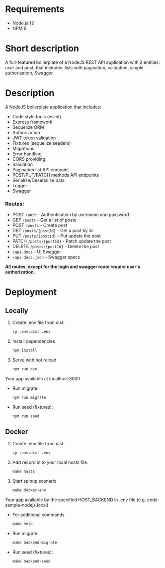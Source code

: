# Requirements

- Node.js 12
- NPM 6

# Short description

A full-featured boilerplate of a NodeJS REST API application with 2 entities: user and post, that includes: lists with pagination, validation, simple authorization, Swagger.

# Description

A NodeJS boilerplate application that includes:

- Code style tools (eslint)
- Express framework
- Sequelize ORM
- Authorization
- JWT token validation
- Fixtures (sequelize seeders)
- Migrations
- Error handling
- CORS providing
- Validation
- Pagination list API endpoint
- POST/PUT/PATCH methods API endpoints
- Serialize/Deserialize data
- Logger
- Swagger

### Routes:

- POST `/auth` - Authentication by username and password
- GET `/posts` - Get a list of posts
- POST `/posts` - Create post
- GET `/posts/{postId}` - Get a post by id.
- PUT `/posts/{postId}` - Put update the post
- PATCH `/posts/{postId}` - Patch update the post
- DELETE `/posts/{postId}` - Delete the post
- `/api-docs` - UI Swagger
- `/api-docs.json` - Swagger specs

**All routes, except for the login and swagger route require user's authorization.**

# Deployment

## Locally

1. Create .env file from dist:
    ```bash
    cp .env.dist .env
    ```

2. Install dependencies
    ```bash
    npm install
    ```
   
3. Serve with hot reload
    ```bash
    npm run dev
    ```
   
Your app available at localhost:3000
   
*  Run migrate:
    ```bash
    npm run migrate
    ```

*  Run seed (fixtures):
    ```bash
    npm run seed
    ```

   
## Docker

1. Create .env file from dist:
    ```bash
    cp .env.dist .env
    ```

2. Add record in to your local hosts file.
    ```bash
    make hosts
    ```

2. Start spinup scenario
    ```bash
    make docker-env
    ```

Your app available by the specified HOST_BACKEND in .env file (e.g. code-sample-nodejs.local)

*  For additional commands
    ```bash
    make help
    ```
   
*  Run migrate:
    ```bash
    make backend-migrate
    ```

*  Run seed (fixtures):
    ```bash
    make backend-seed
    ```
